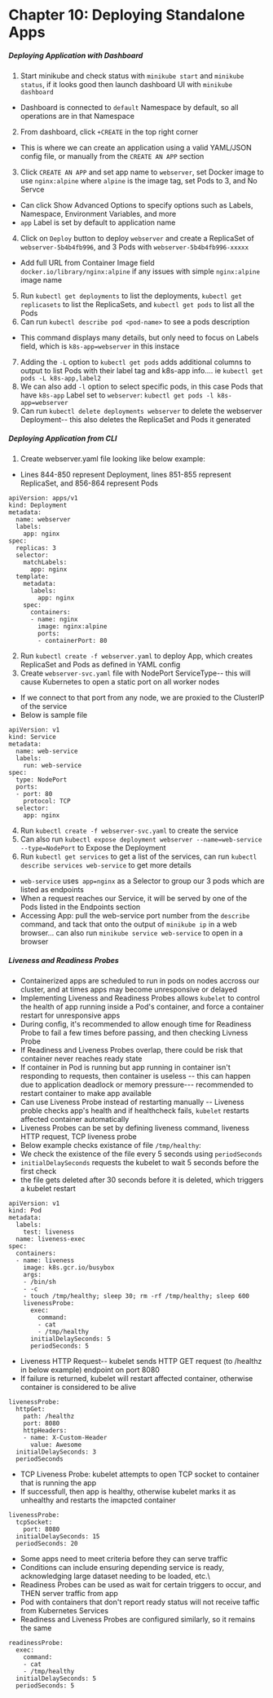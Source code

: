 # Chapter 10: Deploying Standalone Apps

##### Deploying Application with Dashboard
1. Start minikube and check status with `minikube start` and `minikube status`, if it looks good then launch dashboard UI with `minikube dashboard`
- Dashboard is connected to `default` Namespace by default, so all operations are in that Namespace
2. From dashboard, click `+CREATE` in the top right corner
- This is where we can create an application using a valid YAML/JSON config file, or manually from the `CREATE AN APP` section
3. Click `CREATE AN APP` and set app name to `webserver`, set Docker image to use `nginx:alpine` where `alpine` is the image tag, set Pods to 3, and No Servce
- Can click Show Advanced Options to specify options such as Labels, Namespace, Environment Variables, and more
- `app` Label is set by default to application name
4. Click on `Deploy` button to deploy `webserver` and create a ReplicaSet of `webserver-5b4b4fb996`, and 3 Pods with `webserver-5b4b4fb996-xxxxx`
- Add full URL from Container Image field `docker.io/library/nginx:alpine` if any issues with simple `nginx:alpine` image name
5. Run `kubectl get deployments` to list the deployments, `kubectl get replicasets` to list the ReplicaSets, and `kubectl get pods` to list all the Pods
6. Can run `kubectl describe pod <pod-name>` to see a pods description
- This command displays many details, but only need to focus on Labels field, which is `k8s-app=webserver` in this instace
7. Adding the `-L` option to `kubectl get pods` adds additional columns to output to list Pods with their label tag and k8s-app info.... ie `kubectl get pods -L k8s-app,label2`
8. We can also add `-l` option to select specific pods, in this case Pods that have `k8s-app` Label set to `webserver`: `kubectl get pods -l k8s-app=webserver`
9. Can run `kubectl delete deployments webserver` to delete the webserver Deployment-- this also deletes the ReplicaSet and Pods it generated

##### Deploying Application from CLI
1. Create webserver.yaml file looking like below example:
- Lines 844-850 represent Deployment, lines 851-855 represent ReplicaSet, and 856-864 represent Pods
```
apiVersion: apps/v1
kind: Deployment
metadata:
  name: webserver
  labels:
    app: nginx
spec:
  replicas: 3
  selector:
    matchLabels:
      app: nginx
  template:
    metadata:
      labels:
        app: nginx
    spec:
      containers:
      - name: nginx
        image: nginx:alpine
        ports:
        - containerPort: 80
```
2. Run `kubectl create -f webserver.yaml` to deploy App, which creates ReplicaSet and Pods as defined in YAML config
3. Create `webserver-svc.yaml` file with NodePort ServiceType-- this will cause Kubernetes to open a static port on all worker nodes
- If we connect to that port from any node, we are proxied to the ClusterIP of the service
- Below is sample file
```
apiVersion: v1
kind: Service
metadata:
  name: web-service
  labels:
    run: web-service
spec:
  type: NodePort
  ports:
  - port: 80
    protocol: TCP
  selector:
    app: nginx
```
4. Run `kubectl create -f webserver-svc.yaml` to create the service
5. Can also run `kubectl expose deployment webserver --name=web-service --type=NodePort` to Expose the Deployment
6. Run `kubectl get services` to get a list of the services, can run `kubectl describe services web-service` to get more details
- `web-service` uses` app=nginx` as a Selector to group our 3 pods which are listed as endpoints
- When a request reaches our Service, it will be served by one of the Pods listed in the Endpoints section
- Accessing App: pull the web-service port number from the `describe` command, and tack that onto the output of `minikube ip` in a web browser... can also run `minikube service web-service` to open in a browser


##### Liveness and Readiness Probes
- Containerized apps are scheduled to run in pods on nodes accross our cluster, and at times apps may become unresponsive or delayed
- Implementing Liveness and Readiness Probes allows `kubelet` to control the health of app running inside a Pod's container, and force a container restart for unresponsive apps
- During config, it's recommended to allow enough time for Readiness Probe to fail a few times before passing, and then checking Livness Probe
- If Readiness and Liveness Probes overlap, there could be risk that container never reaches ready state
- If container in Pod is running but app running in container isn't responding to requests, then container is useless
-- this can happen due to application deadlock or memory pressure--- recommended to restart container to make app available
- Can use Liveness Probe instead of restarting manually
-- Liveness proble checks app's health and if healthcheck fails, `kubelet` restarts affected container automatically
- Liveness Probes can be set by defining liveness command, liveness HTTP request, TCP liveness probe
- Below example checks existance of file `/tmp/healthy`:
- We check the existence of the file every 5 seconds using `periodSeconds`
- `initialDelaySeconds` requests the kubelet to wait 5 seconds before the first check
- the file gets deleted after 30 seconds before it is deleted, which triggers a kubelet restart
```
apiVersion: v1
kind: Pod
metadata:
  labels:
    test: liveness
  name: liveness-exec
spec:
  containers:
  - name: liveness
    image: k8s.gcr.io/busybox
    args:
    - /bin/sh
    - -c
    - touch /tmp/healthy; sleep 30; rm -rf /tmp/healthy; sleep 600
    livenessProbe:
      exec:
        command:
        - cat
        - /tmp/healthy
      initialDelaySeconds: 5
      periodSeconds: 5
```

- Liveness HTTP Request-- kubelet sends HTTP GET request (to /healthz in below example) endpoint on port 8080
- If failure is returned, kubelet will restart affected container, otherwise container is considered to be alive
```
livenessProbe:
  httpGet:
    path: /healthz
    port: 8080
    httpHeaders:
    - name: X-Custom-Header
      value: Awesome
  initialDelaySeconds: 3
  periodSeconds
```

- TCP Liveness Probe: kubelet attempts to open TCP socket to container that is running the app
- If successfull, then app is healthy, otherwise kubelet marks it as unhealthy and restarts the imapcted container
```
livenessProbe:
  tcpSocket:
    port: 8080
  initialDelaySeconds: 15
  periodSeconds: 20
```

- Some apps need to meet criteria before they can serve traffic
- Conditions can include ensuring depending service is ready, acknowledging large dataset needing to be loaded, etc.\
- Readiness Probes can be used as wait for certain triggers to occur, and THEN server traffic from app
- Pod with containers that don't report ready status will not receive taffic from Kubernetes Services
- Readiness and Liveness Probes are configured similarly, so it remains the same
```
readinessProbe:
  exec:
    command:
    - cat
    - /tmp/healthy
  initialDelaySeconds: 5
  periodSeconds: 5
```
